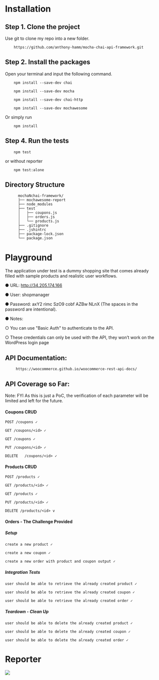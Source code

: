 
# Installation

## Step 1. Clone the project
Use git to clone my repo into a new folder.

        https://github.com/anthony-hamm/mocha-chai-api-framework.git



## Step 2. Install the packages
Open your terminal and input the following command.

        npm install --save-dev chai

        npm install --save-dev mocha

        npm install --save-dev chai-http

        npm install --save-dev mochawesome
        
 Or simply run
 
        npm install



## Step 4. Run the tests
        npm test

or without reporter

        npm test:alone



 ## Directory Structure   
 
```
      mochaNchai-framework/
      ├── mochawesome-report
      ├── node_modules
      ├── test
      │   ├── coupons.js
      │   ├── orders.js
      │   └── products.js
      ├── .gitignore
      ├── .jshintrc
      ├── package-lock.json
      └── package.json
```



# Playground

The application under test is a dummy shopping site that comes already filled with sample products and realistic user workflows. 

● URL: http://34.205.174.166 

● User: shopmanager 

● Password: axY2 rimc SzO9 cobf AZBw NLnX (The spaces in the password are intentional).

● Notes: 

   ○ You can use "Basic Auth" to authenticate to the API. 
  
   ○ These credentials can only be used with the API, they won’t work on the WordPress login page 





## API Documentation: 

         https://woocommerce.github.io/woocommerce-rest-api-docs/





  
## API Coverage so Far:

Note: FYI As this is just a PoC, the verification of each parameter will be limited and left for the future.

#### Coupons CRUD 

    POST /coupons ✓
    
    GET /coupons/<id> ✓
    
    GET /coupons ✓
    
    PUT /coupons/<id> ✓
    
    DELETE   /coupons/<id> ✓
    

#### Products CRUD

    POST /products ✓
    
    GET /products/<id> ✓
    
    GET /products ✓
    
    PUT /products/<id> ✓
    
    DELETE /products/<id> v
    

#### Orders - The Challenge Provided

  ##### Setup
  
    create a new product ✓
    
    create a new coupon ✓
    
    create a new order with product and coupon output ✓
    
  ##### Integration Tests
  
    user should be able to retrieve the already created product ✓
    
    user should be able to retrieve the already created coupon ✓
    
    user should be able to retrieve the already created order ✓
    
  ##### Teardown - Clean Up
  
    user should be able to delete the already created product ✓
   
    user should be able to delete the already created coupon ✓
    
    user should be able to delete the already created order ✓
    
      


# Reporter


<img src="https://autom8able.com/assets/images/mocha-awesome.webp?raw=true"/>


